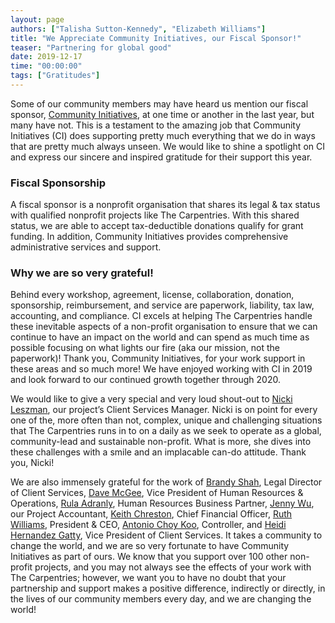 ```yaml
---
layout: page
authors: ["Talisha Sutton-Kennedy", "Elizabeth Williams"]
title: "We Appreciate Community Initiatives, our Fiscal Sponsor!"
teaser: "Partnering for global good"
date: 2019-12-17
time: "00:00:00"
tags: ["Gratitudes"]
---
```

Some of our community members may have heard us mention our fiscal sponsor, [Community Initiatives](https://communityin.org/), at one time or another in the last year, but many have not. This is a testament to the amazing job that Community Initiatives (CI) does supporting pretty much everything that we do in ways that are pretty much always unseen. We would like to shine a spotlight on CI and express our sincere and inspired gratitude for their support this year. 

### Fiscal Sponsorship

A fiscal sponsor is a nonprofit organisation that shares its legal & tax status with qualified nonprofit projects like The Carpentries. With this shared status, we are able to accept tax-deductible donations qualify for grant funding. In addition, Community Initiatives provides comprehensive administrative services and support.

### Why we are so very grateful!

Behind every workshop, agreement, license, collaboration, donation, sponsorship, reimbursement, and service are paperwork, liability, tax law, accounting, and compliance. CI excels at helping The Carpentries handle these inevitable aspects of a non-profit organisation to ensure that we can continue to have an impact on the world and can spend as much time as possible focusing on what lights our fire (aka our mission, not the paperwork)! Thank you, Community Initiatives, for your work support in these areas and so much more! We have enjoyed working with CI in 2019 and look forward to our continued growth together through 2020.


We would like to give a very special and very loud shout-out to [Nicki Leszman](https://communityin.org/meet-us/team/client-services/nicki-leszman/), our project’s Client Services Manager. Nicki is on point for every one of the, more often than not, complex, unique and challenging situations that The Carpentries runs in to on a daily as we seek to operate as a global, community-lead and sustainable non-profit. What is more, she dives into these challenges with a smile and an implacable can-do attitude. Thank you, Nicki! 

We are also immensely grateful for the work of [Brandy Shah](https://communityin.org/meet-us/team/client-services/brandy-shah/), Legal Director of Client Services, [Dave McGee](https://communityin.org/meet-us/team/hr/david-mcgee/), Vice President of Human Resources & Operations, [Rula Adranly](https://communityin.org/meet-us/team/hr/rula-adranly/), Human Resources Business Partner, [Jenny Wu](https://communityin.org/meet-us/team/finance/jenny-wu/), our Project Accountant, [Keith Chreston](https://communityin.org/meet-us/team/finance/keith-chreston/), Chief Financial Officer, [Ruth Williams](https://communityin.org/meet-us/team/ceos-office/ruth-williams/), President & CEO, [Antonio Choy Koo](https://communityin.org/meet-us/team/finance/antonio-choy-koo/), Controller, and [Heidi Hernandez Gatty](https://communityin.org/meet-us/team/client-services/heidi-hernandez-gatty/), Vice President of Client Services. It takes a community to change the world, and we are so very fortunate to have Community Initiatives as part of ours. We know that you support over 100 other non-profit projects, and you may not always see the effects of your work with The Carpentries; however, we want you to have no doubt that your partnership and support makes a positive difference, indirectly or directly, in the lives of our community members every day, and we are changing the world!

